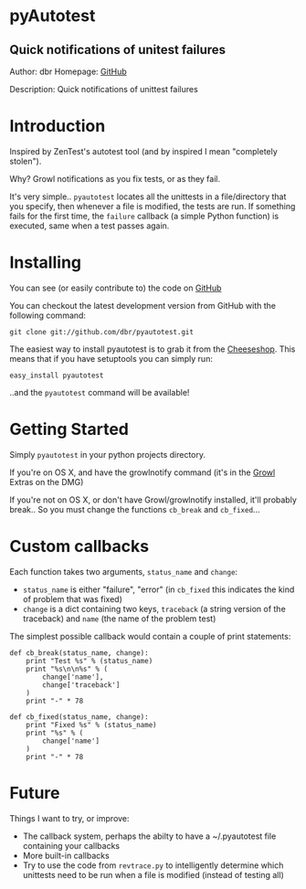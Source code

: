  pyAutotest
===================================
 Quick notifications of unitest failures
--------------------------------------

Author: dbr
Homepage: [GitHub][gh]

Description: Quick notifications of unittest failures

Introduction
============

Inspired by ZenTest's autotest tool (and by inspired I mean "completely stolen").

Why? Growl notifications as you fix tests, or as they fail.

It's very simple.. `pyautotest` locates all the unittests in a file/directory that you specify, then whenever a file is modified, the tests are run.
If something fails for the first time, the `failure` callback (a simple Python function) is executed, same when a test passes again.

Installing
===========

You can see (or easily contribute to) the code on [GitHub][gh]

You can checkout the latest development version from GitHub with the following command:

    git clone git://github.com/dbr/pyautotest.git

The easiest way to install pyautotest is to grab it from the [Cheeseshop][cs]. This means that if you have setuptools you can simply run:

    easy_install pyautotest

..and the `pyautotest` command will be available!


Getting Started
===============

Simply `pyautotest` in your python projects directory.

If you're on OS X, and have the growlnotify command (it's in the [Growl][gwl] Extras on the DMG)

If you're not on OS X, or don't have Growl/growlnotify installed, it'll probably break.. So you must change the functions `cb_break` and `cb_fixed`...

Custom callbacks
================

Each function takes two arguments, `status_name` and `change`:

- `status_name` is either "failure", "error" (in `cb_fixed` this indicates the kind of problem that was fixed)
- `change` is a dict containing two keys, `traceback` (a string version of the traceback) and `name` (the name of the problem test)

The simplest possible callback would contain a couple of print statements:

    def cb_break(status_name, change):
        print "Test %s" % (status_name)
        print "%s\n\n%s" % (
            change['name'],
            change['traceback']
        )
        print "-" * 78

    def cb_fixed(status_name, change):
        print "Fixed %s" % (status_name)
        print "%s" % (
            change['name']
        )
        print "-" * 78


Future
======

Things I want to try, or improve:

- The callback system, perhaps the abilty to have a ~/.pyautotest file containing your callbacks
- More built-in callbacks
- Try to use the code from `revtrace.py` to intelligently determine which unittests need to be run when a file is modified (instead of testing all)

[gh]: http://github.com/dbr/pyautotest/
[cs]: http://pypi.python.org/pypi/pyautotest/
[gwl]: http://growl.info
